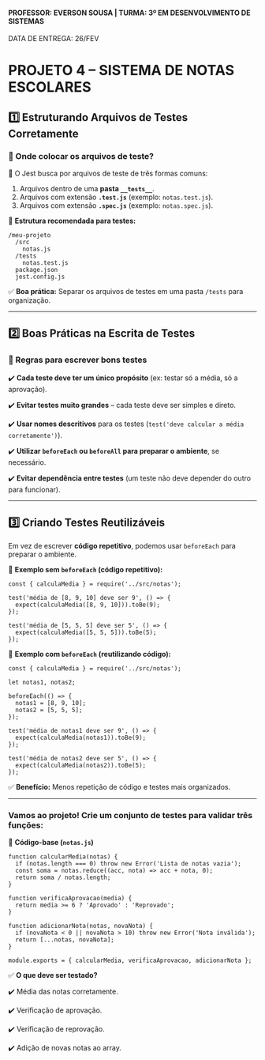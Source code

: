 #### PROFESSOR: EVERSON SOUSA | TURMA: 3º EM DESENVOLVIMENTO DE SISTEMAS

DATA DE ENTREGA: 26/FEV
# PROJETO 4 – SISTEMA DE NOTAS ESCOLARES

## **1️⃣ Estruturando Arquivos de Testes Corretamente**

### **📌 Onde colocar os arquivos de teste?**

📍 O Jest busca por arquivos de teste de três formas comuns:

1. Arquivos dentro de uma **pasta `__tests__`**.
2. Arquivos com extensão **`.test.js`** (exemplo: `notas.test.js`).
3. Arquivos com extensão **`.spec.js`** (exemplo: `notas.spec.js`).

📌 **Estrutura recomendada para testes:**

```
/meu-projeto
  /src
    notas.js
  /tests
    notas.test.js
  package.json
  jest.config.js

```

✅ **Boa prática:** Separar os arquivos de testes em uma pasta `/tests` para organização.

---

## **2️⃣ Boas Práticas na Escrita de Testes**

### **🔹 Regras para escrever bons testes**

✔️ **Cada teste deve ter um único propósito** (ex: testar só a média, só a aprovação).

✔️ **Evitar testes muito grandes** – cada teste deve ser simples e direto.

✔️ **Usar nomes descritivos** para os testes (`test('deve calcular a média corretamente')`).

✔️ **Utilizar `beforeEach` ou `beforeAll` para preparar o ambiente**, se necessário.

✔️ **Evitar dependência entre testes** (um teste não deve depender do outro para funcionar).

---

## **3️⃣ Criando Testes Reutilizáveis**

Em vez de escrever **código repetitivo**, podemos usar `beforeEach` para preparar o ambiente.

📌 **Exemplo sem `beforeEach` (código repetitivo):**

```
const { calculaMedia } = require('../src/notas');

test('média de [8, 9, 10] deve ser 9', () => {
  expect(calculaMedia([8, 9, 10])).toBe(9);
});

test('média de [5, 5, 5] deve ser 5', () => {
  expect(calculaMedia([5, 5, 5])).toBe(5);
});

```

📌 **Exemplo com `beforeEach` (reutilizando código):**

```
const { calculaMedia } = require('../src/notas');

let notas1, notas2;

beforeEach(() => {
  notas1 = [8, 9, 10];
  notas2 = [5, 5, 5];
});

test('média de notas1 deve ser 9', () => {
  expect(calculaMedia(notas1)).toBe(9);
});

test('média de notas2 deve ser 5', () => {
  expect(calculaMedia(notas2)).toBe(5);
});

```

✅ **Benefício:** Menos repetição de código e testes mais organizados.

---

### Vamos ao projeto! Crie um conjunto de testes para validar três funções:

📌 **Código-base (`notas.js`)**

```
function calcularMedia(notas) {
  if (notas.length === 0) throw new Error('Lista de notas vazia');
  const soma = notas.reduce((acc, nota) => acc + nota, 0);
  return soma / notas.length;
}

function verificaAprovacao(media) {
  return media >= 6 ? 'Aprovado' : 'Reprovado';
}

function adicionarNota(notas, novaNota) {
  if (novaNota < 0 || novaNota > 10) throw new Error('Nota inválida');
  return [...notas, novaNota];
}

module.exports = { calcularMedia, verificaAprovacao, adicionarNota };

```

✅ **O que deve ser testado?**

✔️ Média das notas corretamente.

✔️ Verificação de aprovação.

✔️ Verificação de reprovação.

✔️ Adição de novas notas ao array.

